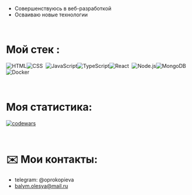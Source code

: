 - Совершенствуюсь в веб-разработкой
- Осваиваю новые технологии



&nbsp;
&nbsp;


# Мой стек :
<div>
  <img src="https://camo.githubusercontent.com/21bcb5243d15c77aa1310558a2a5f87ff5926a3e06c12f3072e3cc29eeeef69d/68747470733a2f2f696d672e736869656c64732e696f2f62616467652f2d48544d4c2d6565653f7374796c653d666c61742d737175617265266c6f676f3d48544d4c35" title="HTML5" alt="HTML" /><img src="https://camo.githubusercontent.com/bc978eb7fa59934be441d256a6d5e4ce908eda7e356c8160dca9e123d87b35b3/68747470733a2f2f696d672e736869656c64732e696f2f62616467652f2d4353532d6565653f7374796c653d666c61742d737175617265266c6f676f3d43535333266c6f676f436f6c6f723d313537324236"  title="CSS3" alt="CSS" />&nbsp;
  <img src="https://camo.githubusercontent.com/e8700f4fc8796e3bce2c8eb201108e3364a8526379cbe8a85db85f480406476b/68747470733a2f2f696d672e736869656c64732e696f2f62616467652f2d4a6176615363726970742d6565653f7374796c653d666c61742d737175617265266c6f676f3d6a617661736372697074266c6f676f436f6c6f723d353535" title="JavaScript" alt="JavaScript" /><img src="https://camo.githubusercontent.com/8664284f309c87e4bca33a7f2f52fc4173c149482c8bacb410c9dc64b17875a6/68747470733a2f2f696d672e736869656c64732e696f2f62616467652f2d547970655363726970742d6565653f7374796c653d666c61742d737175617265266c6f676f3d74797065736372697074" title="TypeScript" alt="TypeScript" /><img src="https://camo.githubusercontent.com/c959d2c5261c92b43d21139dcfc6c3aafdebe725619d079a0331172e92ceb1e7/68747470733a2f2f696d672e736869656c64732e696f2f62616467652f2d52656163742d6565653f7374796c653d666c61742d737175617265266c6f676f3d7265616374266c6f676f436f6c6f723d303038386363" title="React" alt="React" />&nbsp;
  <img src="https://camo.githubusercontent.com/1df7ab3050cbac7a5a84a8fc9abe3f29ffb92b9b48d9558fb3a40ed5ff8c3c97/68747470733a2f2f696d672e736869656c64732e696f2f62616467652f2d4e6f64652e6a732d6565653f7374796c653d666c61742d737175617265266c6f676f3d6e6f64652e6a73" title="Node.js" alt="Node.js" /><img src="https://camo.githubusercontent.com/ce4e6a3ea51f177dc920aa6fee10449105a54e1e35cfbb585036aa4b7bf1c72e/68747470733a2f2f696d672e736869656c64732e696f2f62616467652f2d4d6f6e676f44422d6565653f7374796c653d666c61742d737175617265266c6f676f3d6d6f6e676f6462" title="MongoDB" alt="MongoDB" /><img src="https://camo.githubusercontent.com/22d5eba1fef0e2d0901f76f4fad0aea84a67c6950d26c8be57ac39572d27e641/68747470733a2f2f696d672e736869656c64732e696f2f62616467652f2d446f636b65722d6565653f7374796c653d666c61742d737175617265266c6f676f3d646f636b6572" title="Docker" alt="Docker" />&nbsp;
  
  
&nbsp;
&nbsp;
&nbsp;


# Моя статистика:

[![codewars](https://www.codewars.com/users/Oleeesya/badges/large)](https://www.codewars.com/users/Oleeesya)   

&nbsp;
&nbsp;
&nbsp;
&nbsp;
&nbsp;
&nbsp;
# ✉️ Мои контакты:

- telegram: @oprokopieva
- balym.olesya@mail.ru

